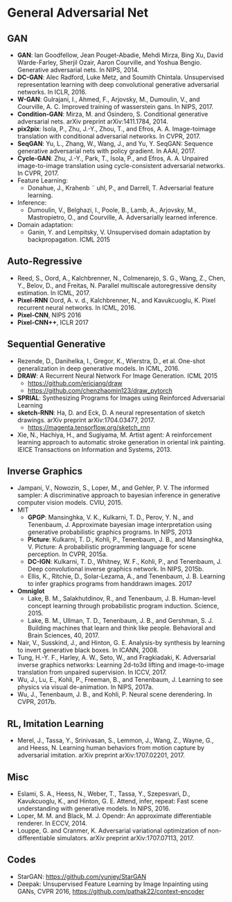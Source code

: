 # General Adversarial Net

## GAN
- **GAN**: Ian Goodfellow, Jean Pouget-Abadie, Mehdi Mirza, Bing Xu, David Warde-Farley, Sherjil Ozair, Aaron Courville, and Yoshua Bengio. Generative adversarial nets. In NIPS, 2014.
- **DC-GAN**: Alec Radford, Luke Metz, and Soumith Chintala. Unsupervised representation learning with deep convolutional generative adversarial networks. In ICLR, 2016.
- **W-GAN**: Gulrajani, I., Ahmed, F., Arjovsky, M., Dumoulin, V., and
Courville, A. C. Improved training of wasserstein gans. In NIPS, 2017.
- **Condition-GAN**: Mirza, M. and Osindero, S. Conditional generative adversarial
nets. arXiv preprint arXiv:1411.1784, 2014.
- **pix2pix**: Isola, P., Zhu, J.-Y., Zhou, T., and Efros, A. A. Image-toimage
translation with conditional adversarial networks. In CVPR, 2017.
- **SeqGAN**: Yu, L., Zhang, W., Wang, J., and Yu, Y. SeqGAN: Sequence generative adversarial nets with policy gradient. In AAAI, 2017.
- **Cycle-GAN**: Zhu, J.-Y., Park, T., Isola, P., and Efros, A. A. Unpaired image-to-image translation using cycle-consistent adversarial networks. In CVPR, 2017.
- Feature Learning:
	- Donahue, J., Krahenb ¨ uhl, P., and Darrell, T. Adversarial feature learning.
- Inference:
	- Dumoulin, V., Belghazi, I., Poole, B., Lamb, A., Arjovsky, M., Mastropietro, O., and Courville, A. Adversarially learned inference.
- Domain adaptation:
	- Ganin, Y. and Lempitsky, V. Unsupervised domain adaptation by backpropagation. ICML 2015

## Auto-Regressive
- Reed, S., Oord, A., Kalchbrenner, N., Colmenarejo, S. G., Wang, Z., Chen, Y., Belov, D., and Freitas, N. Parallel multiscale autoregressive density estimation. In ICML, 2017.
- **Pixel-RNN** Oord, A. v. d., Kalchbrenner, N., and Kavukcuoglu, K. Pixel recurrent neural networks. In ICML, 2016.
- **Pixel-CNN**, NIPS 2016
- **Pixel-CNN++**, ICLR 2017

## Sequential Generative
- Rezende, D., Danihelka, I., Gregor, K., Wierstra, D., et al. One-shot generalization in deep generative models. In ICML, 2016.
- **DRAW**: A Recurrent Neural Network For Image Generation. ICML 2015
	- https://github.com/ericjang/draw
	- https://github.com/chenzhaomin123/draw_pytorch
- **SPRIAL**: Synthesizing Programs for Images using Reinforced Adversarial Learning
- **sketch-RNN**: Ha, D. and Eck, D. A neural representation of sketch drawings.
arXiv preprint arXiv:1704.03477, 2017.
	- https://magenta.tensorflow.org/sketch_rnn
- Xie, N., Hachiya, H., and Sugiyama, M. Artist agent: A reinforcement learning approach to automatic stroke generation in oriental ink painting. IEICE Transactions on Information and Systems, 2013.

## Inverse Graphics
- Jampani, V., Nowozin, S., Loper, M., and Gehler, P. V. The informed sampler: A discriminative approach to bayesian inference in generative computer vision models. CVIU, 2015.
- MIT
	- **GPGP**:  Mansinghka, V. K., Kulkarni, T. D., Perov, Y. N., and Tenenbaum, J. Approximate bayesian image interpretation using generative probabilistic graphics programs. In NIPS, 2013
	- **Picture**: Kulkarni, T. D., Kohli, P., Tenenbaum, J. B., and Mansinghka, V. Picture: A probabilistic programming language for scene perception. In CVPR, 2015a.
	- **DC-IGN**: Kulkarni, T. D., Whitney, W. F., Kohli, P., and Tenenbaum, J. Deep convolutional inverse graphics network. In NIPS, 2015b.
	- Ellis, K., Ritchie, D., Solar-Lezama, A., and Tenenbaum, J. B. Learning to infer graphics programs from handdrawn images. 2017
- **Omniglot**
	- Lake, B. M., Salakhutdinov, R., and Tenenbaum, J. B. Human-level concept learning through probabilistic program induction. Science, 2015.
	- Lake, B. M., Ullman, T. D., Tenenbaum, J. B., and Gershman, S. J. Building machines that learn and think like people. Behavioral and Brain Sciences, 40, 2017.
- Nair, V., Susskind, J., and Hinton, G. E. Analysis-by synthesis by learning to invert generative black boxes. In ICANN, 2008.
- Tung, H.-Y. F., Harley, A. W., Seto, W., and Fragkiadaki, K. Adversarial inverse graphics networks: Learning 2d-to3d lifting and image-to-image translation from unpaired supervision. In ICCV, 2017.
- Wu, J., Lu, E., Kohli, P., Freeman, B., and Tenenbaum, J. Learning to see physics via visual de-animation. In NIPS, 2017a.
- Wu, J., Tenenbaum, J. B., and Kohli, P. Neural scene derendering. In CVPR, 2017b.

## RL, Imitation Learning
- Merel, J., Tassa, Y., Srinivasan, S., Lemmon, J., Wang, Z., Wayne, G., and Heess, N. Learning human behaviors from motion capture by adversarial imitation. arXiv preprint arXiv:1707.02201, 2017.

## Misc
- Eslami, S. A., Heess, N., Weber, T., Tassa, Y., Szepesvari, D., Kavukcuoglu, K., and Hinton, G. E. Attend, infer, repeat: Fast scene understanding with generative models. In NIPS, 2016.
- Loper, M. M. and Black, M. J. Opendr: An approximate differentiable renderer. In ECCV, 2014.
- Louppe, G. and Cranmer, K. Adversarial variational optimization
of non-differentiable simulators. arXiv preprint arXiv:1707.07113, 2017.

## Codes
- StarGAN: https://github.com/yunjey/StarGAN
- Deepak: Unsupervised Feature Learning by Image Inpainting using GANs, CVPR 2016, https://github.com/pathak22/context-encoder